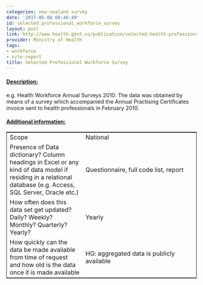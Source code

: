 ```yaml
---
categories: new-zealand survey
date: '2017-05-08 08:46:49'
id: selected_professional_workforce_survey
layout: post
link: http://www.health.govt.nz/publication/selected-health-professional-workforce-new-zealand
provider: Ministry of Health
tags:
- workforce
- nzte-report
title: Selected Professional Workforce Survey
---
```



 <h4> <u>Description:</u> </h4>
e.g. Health Workforce Annual Surveys 2010: The data was obtained by means of a survey which accompanied the Annual Practising Certificates invoice sent to health professionals in February 2010.
 <h4> <u>Additional information:</u> </h4>
 <table style="border: 1px solid">
 <tr> <td width="40%">Scope</td> <td>National</td> </tr>
 <tr> <td width="40%">Presence of Data dictionary? Column headings in Excel or any kind of data model if residing in a relational database (e.g. Access, SQL Server, Oracle etc.) </td> <td>Questionnaire, full code list, report</td> </tr>
 <tr> <td width="40%">How often does this data set get updated? Daily? Weekly? Monthly? Quarterly? Yearly?</td> <td>Yearly</td> </tr>
 <tr> <td width="40%">How quickly can the data be made available from time of request and how old is the data once it is made available</td> <td>HG: aggregated data is publicly available</td> </tr>
 </table>